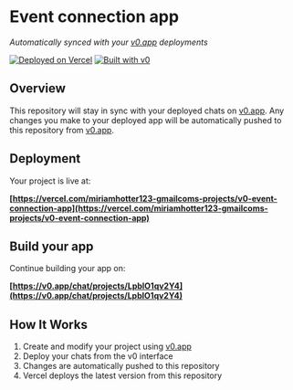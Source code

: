 # Event connection app

*Automatically synced with your [v0.app](https://v0.app) deployments*

[![Deployed on Vercel](https://img.shields.io/badge/Deployed%20on-Vercel-black?style=for-the-badge&logo=vercel)](https://vercel.com/miriamhotter123-gmailcoms-projects/v0-event-connection-app)
[![Built with v0](https://img.shields.io/badge/Built%20with-v0.app-black?style=for-the-badge)](https://v0.app/chat/projects/LpblO1qv2Y4)

## Overview

This repository will stay in sync with your deployed chats on [v0.app](https://v0.app).
Any changes you make to your deployed app will be automatically pushed to this repository from [v0.app](https://v0.app).

## Deployment

Your project is live at:

**[https://vercel.com/miriamhotter123-gmailcoms-projects/v0-event-connection-app](https://vercel.com/miriamhotter123-gmailcoms-projects/v0-event-connection-app)**

## Build your app

Continue building your app on:

**[https://v0.app/chat/projects/LpblO1qv2Y4](https://v0.app/chat/projects/LpblO1qv2Y4)**

## How It Works

1. Create and modify your project using [v0.app](https://v0.app)
2. Deploy your chats from the v0 interface
3. Changes are automatically pushed to this repository
4. Vercel deploys the latest version from this repository